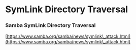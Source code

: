 # SymLink Directory Traversal

### Samba SymLink Directory Traversal

[https://www.samba.org/samba/news/symlink\_attack.html](https://www.samba.org/samba/news/symlink\_attack.html)
